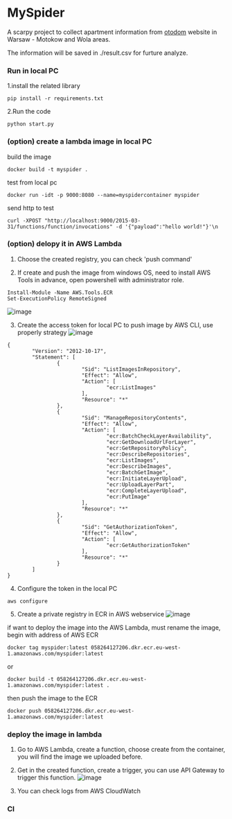 # MySpider

A scarpy project to collect apartment information from [otodom](https://www.otodom.pl) website in Warsaw - Motokow and Wola areas.

The information will be saved in ./result.csv for furture analyze.


### Run in local PC
1.install the related library
```
pip install -r requirements.txt
```
2.Run the code
```
python start.py
```


### (option) create a lambda image in local PC
build the image
```
docker build -t myspider .
```
test from local pc
```
docker run -idt -p 9000:8080 --name=myspidercontainer myspider
```
send http to test
```
curl -XPOST "http://localhost:9000/2015-03-31/functions/function/invocations" -d '{"payload":"hello world!"}'\n
```

### (option) delopy it in AWS Lambda
1. Choose the created registry, you can check 'push command'

2. If create and push the image from windows OS, need to install AWS Tools in advance, open powershell with administrator role.
```
Install-Module -Name AWS.Tools.ECR
Set-ExecutionPolicy RemoteSigned
```
![image](https://github.com/user-attachments/assets/617403a0-45f8-4e87-a6f6-537378644db6)

3. Create the access token for local PC to push image by AWS CLI, use properly strategy
![image](https://github.com/user-attachments/assets/f2ec3bee-b620-4757-9a3e-1d4f21a114b6)
```
{
        "Version": "2012-10-17",
        "Statement": [
                {
                        "Sid": "ListImagesInRepository",
                        "Effect": "Allow",
                        "Action": [
                                "ecr:ListImages"
                        ],
                        "Resource": "*"
                },
                {
                        "Sid": "ManageRepositoryContents",
                        "Effect": "Allow",
                        "Action": [
                                "ecr:BatchCheckLayerAvailability",
                                "ecr:GetDownloadUrlForLayer",
                                "ecr:GetRepositoryPolicy",
                                "ecr:DescribeRepositories",
                                "ecr:ListImages",
                                "ecr:DescribeImages",
                                "ecr:BatchGetImage",
                                "ecr:InitiateLayerUpload",
                                "ecr:UploadLayerPart",
                                "ecr:CompleteLayerUpload",
                                "ecr:PutImage"
                        ],
                        "Resource": "*"
                },
                {
                        "Sid": "GetAuthorizationToken",
                        "Effect": "Allow",
                        "Action": [
                                "ecr:GetAuthorizationToken"
                        ],
                        "Resource": "*"
                }
        ]
}
```

4. Configure the token in the local PC
```
aws configure
```

5. Create a private registry in ECR in AWS webservice
![image](https://github.com/user-attachments/assets/cbe50d71-16c3-41b5-8e5e-59c44fddfc70)

if want to deploy the image into the AWS Lambda, must rename the image, begin with address of AWS ECR
```
docker tag myspider:latest 058264127206.dkr.ecr.eu-west-1.amazonaws.com/myspider:latest
```
or
```
docker build -t 058264127206.dkr.ecr.eu-west-1.amazonaws.com/myspider:latest .
```
then push the image to the ECR
```
docker push 058264127206.dkr.ecr.eu-west-1.amazonaws.com/myspider:latest
```

### deploy the image in lambda
1. Go to AWS Lambda, create a function, choose create from the container, you will find the image we uploaded before.
2. Get in the created function, create a trigger, you can use API Gateway to trigger this function.
![image](https://github.com/user-attachments/assets/dee99f38-a2a5-4fd0-86e0-32baec740d5e)

3. You can check logs from AWS CloudWatch

### CI
